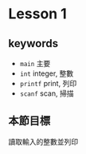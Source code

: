 # Lesson 1

## keywords
* `main` 主要
* `int` integer, 整數
* `printf` print, 列印
* `scanf` scan, 掃描

## 本節目標
讀取輸入的整數並列印